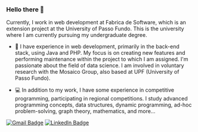 ### Hello there 👋

Currently, I work in web development at Fabrica de Software, which is an extension project at the University of Passo Fundo. This is the university where I am currently pursuing my undergraduate degree.

- :closed_book: I have experience in web development, primarily in the back-end stack, using Java and PHP. My focus is on creating new features and performing maintenance within the project to which I am assigned. I'm passionate about the field of data science. I am involved in voluntary research with the Mosaico Group, also based at UPF (University of Passo Fundo).

- :computer: In addition to my work, I have some experience in competitive programming, participating in regional competitions. I study advanced programming concepts, data structures, dynamic programming, ad-hoc problem-solving, graph theory, mathematics, and more...

[![Gmail Badge](https://img.shields.io/badge/Gmail-D14836?style=for-the-badge&logo=gmail&logoColor=white)](mailto:frielucas@gmail.com)
[![LinkedIn Badge](https://img.shields.io/badge/LinkedIn-0077B5?style=for-the-badge&logo=linkedin&logoColor=white)](https://www.linkedin.com/in/lucasfriedrichh/)
